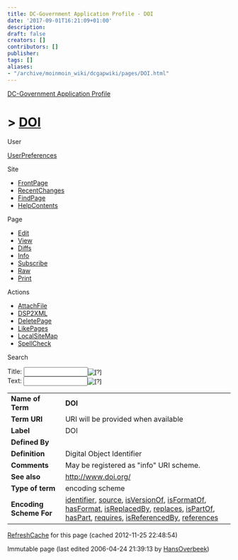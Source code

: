 ```yaml
---
title: DC-Government Application Profile - DOI
date: '2017-09-01T16:21:09+01:00'
description: 
draft: false
creators: []
contributors: []
publisher: 
tags: []
aliases:
- "/archive/moinmoin_wiki/dcgapwiki/pages/DOI.html"
---
```


 [DC-Government Application Profile](http://dublincore.org/dcgapwiki/FrontPage)

# > [DOI](http://dublincore.org/dcgapwiki/DOI?action=fullsearch&value=DOI&literal=1&case=1&context=40 "Click here to do a full-text search for this title")

User

 [UserPreferences](http://dublincore.org/dcgapwiki/UserPreferences)

Site

- [FrontPage](http://dublincore.org/dcgapwiki/FrontPage)
- [RecentChanges](http://dublincore.org/dcgapwiki/RecentChanges)
- [FindPage](http://dublincore.org/dcgapwiki/FindPage)
- [HelpContents](http://dublincore.org/dcgapwiki/HelpContents)

Page

- [Edit](http://dublincore.org/dcgapwiki/DOI?action=edit "Edit")
- [View](http://dublincore.org/dcgapwiki/DOI "View")
- [Diffs](http://dublincore.org/dcgapwiki/DOI?action=diff "Diffs")
- [Info](http://dublincore.org/dcgapwiki/DOI?action=info "Info")
- [Subscribe](http://dublincore.org/dcgapwiki/DOI?action=subscribe "Subscribe")
- [Raw](http://dublincore.org/dcgapwiki/DOI?action=raw "Raw")
- [Print](http://dublincore.org/dcgapwiki/DOI?action=print "Print")

Actions

- [AttachFile](http://dublincore.org/dcgapwiki/DOI?action=AttachFile)
- [DSP2XML](http://dublincore.org/dcgapwiki/DOI?action=DSP2XML)
- [DeletePage](http://dublincore.org/dcgapwiki/DOI?action=DeletePage)
- [LikePages](http://dublincore.org/dcgapwiki/DOI?action=LikePages)
- [LocalSiteMap](http://dublincore.org/dcgapwiki/DOI?action=LocalSiteMap)
- [SpellCheck](http://dublincore.org/dcgapwiki/DOI?action=SpellCheck)

Search

<form method="POST" action="/dcgapwiki/DOI">
<p>
<input name="action" value="inlinesearch" type="hidden">
<input name="context" value="40" type="hidden">
Title: <input name="text_title" size="15" maxlength="50" type="text"><input src="DOI_files/moin-search.png" name="button_title" alt="[?]" type="image"><br>Text: <input name="text_full" size="15" maxlength="50" type="text"><input src="DOI_files/moin-search.png" name="button_full" alt="[?]" type="image">
</p>
</form>

<table>
  <tbody>
    <tr>
      <td>
        <strong>Name of Term</strong>
      </td>
      <td>
        <strong>DOI</strong>
      </td>
    </tr>
    <tr>
      <td>
        <strong>Term URI</strong>
      </td>
      <td>
        URI will be provided when available</td>
    </tr>
    <tr>
      <td>
        <strong>Label</strong>
      </td>
      <td>
        DOI</td>
    </tr>
    <tr>
      <td>
        <strong>Defined By</strong>
      </td>
      <td colspan="2" align="center">
      </td>
    </tr>
    <tr>
      <td>
        <strong>Definition</strong>
      </td>
      <td>
        Digital Object Identifier</td>
    </tr>
    <tr>
      <td>
        <strong>Comments</strong>
      </td>
      <td>
        May be registered as "info" URI scheme.</td>
    </tr>
    <tr>
      <td>
        <strong>See also</strong>
      </td>
      <td>
        <a href="http://www.doi.org/">http://www.doi.org/</a>
      </td>
    </tr>
    <tr>
      <td>
        <strong>Type of term</strong>
      </td>
      <td>
        encoding scheme</td>
    </tr>
    <tr>
      <td>
        <strong>Encoding Scheme For</strong>
      </td>
      <td>
        <a href="http://dublincore.org/dcgapwiki/identifier">identifier</a>, <a href="http://dublincore.org/dcgapwiki/source">source</a>, <a href="http://dublincore.org/dcgapwiki/isVersionOf">isVersionOf</a>, <a href="http://dublincore.org/dcgapwiki/isFormatOf">isFormatOf</a>, <a href="http://dublincore.org/dcgapwiki/hasFormat">hasFormat</a>, <a href="http://dublincore.org/dcgapwiki/isReplacedBy">isReplacedBy</a>, <a href="http://dublincore.org/dcgapwiki/replaces">replaces</a>, <a href="http://dublincore.org/dcgapwiki/isPartOf">isPartOf</a>, <a href="http://dublincore.org/dcgapwiki/hasPart">hasPart</a>, <a href="http://dublincore.org/dcgapwiki/requires">requires</a>, <a href="http://dublincore.org/dcgapwiki/isReferencedBy">isReferencedBy</a>, <a href="http://dublincore.org/dcgapwiki/references">references</a>
      </td>
    </tr>
  </tbody>
</table>


 [RefreshCache](http://dublincore.org/dcgapwiki/DOI?action=refresh&arena=Page.py&key=DOI.text_html) for this page (cached 2012-11-25 22:48:54)  

Immutable page (last edited 2006-04-24 21:39:13 by [HansOverbeek](http://dublincore.org/dcgapwiki/HansOverbeek))

